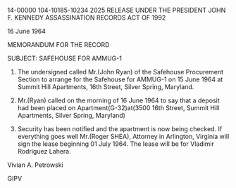 14-00000
104-10185-10234 2025 RELEASE UNDER THE PRESIDENT JOHN F. KENNEDY ASSASSINATION RECORDS ACT OF 1992

16 June 1964

MEMORANDUM FOR THE RECORD

SUBJECT: SAFEHOUSE FOR AMMUG-1

1. The undersigned called Mr.(John Ryan) of the Safehouse Procurement Section to arrange for the Safehouse for AMMUG-1 on 15 June 1964 at Summit Hill Apartments, 16th Street, Silver Spring, Maryland.

2. Mr.(Ryan) called on the morning of 16 June 1964 to say that a deposit had been placed on Apartment(G-32)at(3500 16th Street, Summit Hill Apartments, Silver Spring, Maryland)

3. Security has been notified and the apartment is now being checked. If everything goes well Mr.(Roger SHEA), Attorney in Arlington, Virginia will sign the lease beginning 01 July 1964. The lease will be for Vladimir Rodriguez Lahera.

Vivian A. Petrowski

GIPV
